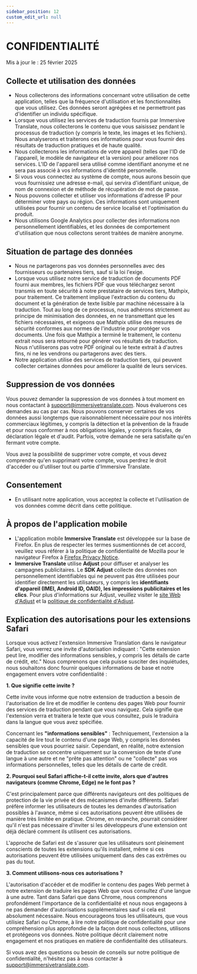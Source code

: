 ```yaml
---
sidebar_position: 12
custom_edit_url: null
---
```


# CONFIDENTIALITÉ

Mis à jour le : 25 février 2025

## Collecte et utilisation des données

- Nous collecterons des informations concernant votre utilisation de cette application, telles que la fréquence d'utilisation et les fonctionnalités que vous utilisez. Ces données seront agrégées et ne permettront pas d'identifier un individu spécifique.
- Lorsque vous utilisez les services de traduction fournis par Immersive Translate, nous collecterons le contenu que vous saisissez pendant le processus de traduction (y compris le texte, les images et les fichiers). Nous analyserons et traiterons ces informations pour vous fournir des résultats de traduction pratiques et de haute qualité.
- Nous collecterons les informations de votre appareil (telles que l'ID de l'appareil, le modèle de navigateur et la version) pour améliorer nos services. L'ID de l'appareil sera utilisé comme identifiant anonyme et ne sera pas associé à vos informations d'identité personnelle.
- Si vous vous connectez au système de compte, nous aurons besoin que vous fournissiez une adresse e-mail, qui servira d'identifiant unique, de nom de connexion et de méthode de récupération de mot de passe.
- Nous pouvons collecter et utiliser vos informations d'adresse IP pour déterminer votre pays ou région. Ces informations sont uniquement utilisées pour fournir un contenu de service localisé et l'optimisation du produit.
- Nous utilisons Google Analytics pour collecter des informations non personnellement identifiables, et les données de comportement d'utilisation que nous collectons seront traitées de manière anonyme.

## Situation de partage des données

- Nous ne partagerons pas vos données personnelles avec des fournisseurs ou partenaires tiers, sauf si la loi l'exige.
- Lorsque vous utilisez notre service de traduction de documents PDF fourni aux membres, les fichiers PDF que vous téléchargez seront transmis en toute sécurité à notre prestataire de services tiers, Mathpix, pour traitement. Ce traitement implique l'extraction du contenu du document et la génération de texte lisible par machine nécessaire à la traduction. Tout au long de ce processus, nous adhérons strictement au principe de minimisation des données, en ne transmettant que les fichiers nécessaires, et exigeons que Mathpix utilise des mesures de sécurité conformes aux normes de l'industrie pour protéger vos documents. Une fois que Mathpix a terminé le traitement, le contenu extrait nous sera retourné pour générer vos résultats de traduction. Nous n'utiliserons pas votre PDF original ou le texte extrait à d'autres fins, ni ne les vendrons ou partagerons avec des tiers.
- Notre application utilise des services de traduction tiers, qui peuvent collecter certaines données pour améliorer la qualité de leurs services.

## Suppression de vos données

Vous pouvez demander la suppression de vos données à tout moment en nous contactant à support@immersivetranslate.com. Nous évaluerons ces demandes au cas par cas. Nous pouvons conserver certaines de vos données aussi longtemps que raisonnablement nécessaire pour nos intérêts commerciaux légitimes, y compris la détection et la prévention de la fraude et pour nous conformer à nos obligations légales, y compris fiscales, de déclaration légale et d'audit. Parfois, votre demande ne sera satisfaite qu'en fermant votre compte.

Vous avez la possibilité de supprimer votre compte, et vous devez comprendre qu'en supprimant votre compte, vous perdrez le droit d'accéder ou d'utiliser tout ou partie d'Immersive Translate.

## Consentement

- En utilisant notre application, vous acceptez la collecte et l'utilisation de vos données comme décrit dans cette politique.

## À propos de l'application mobile

- L'application mobile **Immersive Translate** est développée sur la base de Firefox. En plus de respecter les termes susmentionnés de cet accord, veuillez vous référer à la politique de confidentialité de Mozilla pour le navigateur Firefox à [Firefox Privacy Notice](https://www.mozilla.org/privacy/firefox/).
- **Immersive Translate** utilise **Adjust** pour diffuser et analyser les campagnes publicitaires. Le **SDK Adjust** collecte des données non personnellement identifiables qui ne peuvent pas être utilisées pour identifier directement les utilisateurs, y compris les **identifiants d'appareil (IMEI, Android ID, OAID), les impressions publicitaires et les clics**. Pour plus d'informations sur Adjust, veuillez visiter le [site Web d'Adjust](https://www.adjust.com/) et la [politique de confidentialité d'Adjust](https://www.adjust.com/terms/privacy-policy/).

## Explication des autorisations pour les extensions Safari

Lorsque vous activez l'extension Immersive Translation dans le navigateur Safari, vous verrez une invite d'autorisation indiquant : "Cette extension peut lire, modifier des informations sensibles, y compris les détails de carte de crédit, etc." Nous comprenons que cela puisse susciter des inquiétudes, nous souhaitons donc fournir quelques informations de base et notre engagement envers votre confidentialité :

**1. Que signifie cette invite ?**

Cette invite vous informe que notre extension de traduction a besoin de l'autorisation de lire et de modifier le contenu des pages Web pour fournir des services de traduction pendant que vous naviguez. Cela signifie que l'extension verra et traitera le texte que vous consultez, puis le traduira dans la langue que vous avez spécifiée.

Concernant les **"informations sensibles"** : Techniquement, l'extension a la capacité de lire tout le contenu d'une page Web, y compris les données sensibles que vous pourriez saisir. Cependant, en réalité, notre extension de traduction se concentre uniquement sur la conversion de texte d'une langue à une autre et ne "prête pas attention" ou ne "collecte" pas vos informations personnelles, telles que les détails de carte de crédit.

**2. Pourquoi seul Safari affiche-t-il cette invite, alors que d'autres navigateurs (comme Chrome, Edge) ne le font pas ?**

C'est principalement parce que différents navigateurs ont des politiques de protection de la vie privée et des mécanismes d'invite différents. Safari préfère informer les utilisateurs de toutes les demandes d'autorisation possibles à l'avance, même si ces autorisations peuvent être utilisées de manière très limitée en pratique. Chrome, en revanche, pourrait considérer qu'il n'est pas nécessaire d'inviter si les développeurs d'une extension ont déjà déclaré comment ils utilisent ces autorisations.

L'approche de Safari est de s'assurer que les utilisateurs sont pleinement conscients de toutes les extensions qu'ils installent, même si ces autorisations peuvent être utilisées uniquement dans des cas extrêmes ou pas du tout.

**3. Comment utilisons-nous ces autorisations ?**

L'autorisation d'accéder et de modifier le contenu des pages Web permet à notre extension de traduire les pages Web que vous consultez d'une langue à une autre. Tant dans Safari que dans Chrome, nous comprenons profondément l'importance de la confidentialité et nous nous engageons à ne pas demander d'autorisations supplémentaires sauf si cela est absolument nécessaire. Nous encourageons tous les utilisateurs, que vous utilisiez Safari ou Chrome, à lire notre politique de confidentialité pour une compréhension plus approfondie de la façon dont nous collectons, utilisons et protégeons vos données. Notre politique décrit clairement notre engagement et nos pratiques en matière de confidentialité des utilisateurs.

Si vous avez des questions ou besoin de conseils sur notre politique de confidentialité, n'hésitez pas à nous contacter à support@immersivetranslate.com.